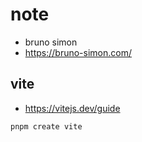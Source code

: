 # note

- bruno simon
- https://bruno-simon.com/

## vite
- https://vitejs.dev/guide

```bash
pnpm create vite
```